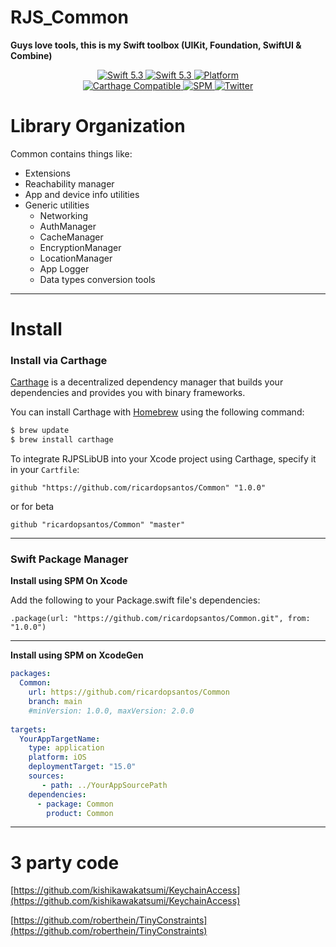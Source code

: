 # RJS_Common

__Guys love tools, this is my Swift toolbox (UIKit, Foundation, SwiftUI & Combine)__

<p align="center">
   <a href="https://developer.apple.com/swift/">
      <img src="https://img.shields.io/badge/Swift-5.1-orange.svg?style=flat" alt="Swift 5.3">
   </a>
    <a href="https://developer.apple.com/swift/">
      <img src="https://img.shields.io/badge/Xcode-15.4.-blue.svg" alt="Swift 5.3">
   </a>
   <a href="">
      <img src="https://img.shields.io/cocoapods/p/ValidatedPropertyKit.svg?style=flat" alt="Platform">
   </a>
   <br/>
   <a href="https://github.com/Carthage/Carthage">
      <img src="https://img.shields.io/badge/Carthage-compatible-4BC51D.svg?style=flat" alt="Carthage Compatible">
   </a>
   <a href="https://github.com/apple/swift-package-manager">
      <img src="https://img.shields.io/badge/Swift%20Package%20Manager-compatible-brightgreen.svg" alt="SPM">
   </a>
   <a href="https://twitter.com/ricardo_psantos/">
      <img src="https://img.shields.io/badge/Twitter-@ricardo_psantos-blue.svg?style=flat" alt="Twitter">
   </a>
</p>


# Library Organization

Common contains things like:

* Extensions
* Reachability manager
* App and device info utilities
* Generic utilities 
   * Networking
   * AuthManager
   * CacheManager
   * EncryptionManager
   * LocationManager
   * App Logger
   * Data types conversion tools

---

# Install

### Install via Carthage

[Carthage](https://github.com/Carthage/Carthage) is a decentralized dependency manager that builds your dependencies and provides you with binary frameworks.

You can install Carthage with [Homebrew](http://brew.sh/) using the following command:

```bash
$ brew update
$ brew install carthage
```

To integrate RJPSLibUB into your Xcode project using Carthage, specify it in your `Cartfile`:

```ogdl
github "https://github.com/ricardopsantos/Common" "1.0.0"
```

or for beta

```ogdl
github "ricardopsantos/Common" "master"
```

---

### Swift Package Manager

__Install using SPM On Xcode__

Add the following to your Package.swift file's dependencies:

`.package(url: "https://github.com/ricardopsantos/Common.git", from: "1.0.0")`

---

__Install using SPM on XcodeGen__

```yml
packages:
  Common:
    url: https://github.com/ricardopsantos/Common
    branch: main
    #minVersion: 1.0.0, maxVersion: 2.0.0
    
targets:
  YourAppTargetName:
    type: application
    platform: iOS
    deploymentTarget: "15.0"
    sources:
       - path: ../YourAppSourcePath
    dependencies:
      - package: Common
        product: Common
```

---
        
# 3 party code

[https://github.com/kishikawakatsumi/KeychainAccess](https://github.com/kishikawakatsumi/KeychainAccess)

[https://github.com/roberthein/TinyConstraints](https://github.com/roberthein/TinyConstraints)

